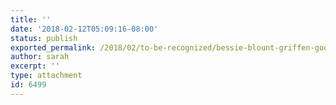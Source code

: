 ```yaml
---
title: ''
date: '2018-02-12T05:09:16-08:00'
status: publish
exported_permalink: /2018/02/to-be-recognized/bessie-blount-griffen-google-knowledge-card
author: sarah
excerpt: ''
type: attachment
id: 6499
---
```

<!DOCTYPE html PUBLIC "-//W3C//DTD HTML 4.0 Transitional//EN" "http://www.w3.org/TR/REC-html40/loose.dtd">
<?xml encoding="UTF-8">
